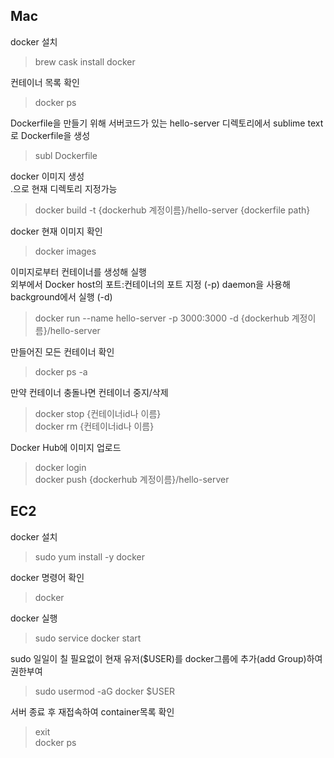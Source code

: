 ## Mac
docker 설치
> brew cask install docker

컨테이너 목록 확인
> docker ps

Dockerfile을 만들기 위해 서버코드가 있는 hello-server 디렉토리에서 sublime text로 Dockerfile을 생성
> subl Dockerfile

docker 이미지 생성  
.으로 현재 디렉토리 지정가능
> docker build -t  {dockerhub 계정이름}/hello-server {dockerfile path}

docker 현재 이미지 확인
> docker images

이미지로부터 컨테이너를 생성해 실행  
외부에서 Docker host의 포트:컨테이너의 포트 지정 (-p)
daemon을 사용해 background에서 실행 (-d)  
> docker run --name hello-server -p 3000:3000 -d {dockerhub 계정이름}/hello-server

만들어진 모든 컨테이너 확인
> docker ps -a

만약 컨테이너 충돌나면 컨테이너 중지/삭제
> docker stop {컨테이너id나 이름}   
> docker rm {컨테이너id나 이름}

Docker Hub에 이미지 업로드
> docker login  
> docker push {dockerhub 계정이름}/hello-server


## EC2
docker 설치
> sudo yum install -y docker

docker 명령어 확인
> docker

docker 실행
> sudo service docker start

sudo 일일이 칠 필요없이 현재 유저($USER)를 docker그룹에 추가(add Group)하여 권한부여
> sudo usermod -aG docker $USER

서버 종료 후 재접속하여 container목록 확인
> exit  
> docker ps
